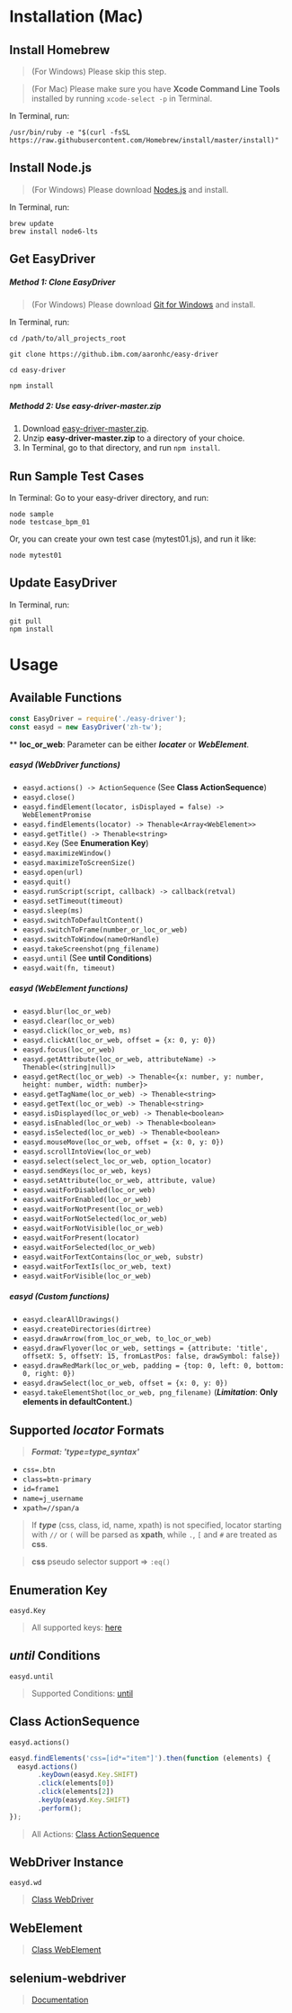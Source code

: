 # Installation (Mac)

## Install Homebrew

> (For Windows) Please skip this step.

> (For Mac) Please make sure you have **Xcode Command Line Tools** installed by running `xcode-select -p` in Terminal.

In Terminal, run:

```shell
/usr/bin/ruby -e "$(curl -fsSL https://raw.githubusercontent.com/Homebrew/install/master/install)"
```

## Install Node.js

> (For Windows) Please download  [Nodes.js](https://nodejs.org/en/download/) and install.

In Terminal, run:

```shell
brew update
brew install node6-lts
```

## Get EasyDriver

##### Method 1: Clone EasyDriver
> (For Windows) Please download [Git for Windows](https://git-scm.com/download/win) and install.

In Terminal, run:

```shell
cd /path/to/all_projects_root

git clone https://github.ibm.com/aaronhc/easy-driver

cd easy-driver

npm install
```

##### Methodd 2: Use easy-driver-master.zip

1. Download [easy-driver-master.zip](https://github.ibm.com/aaronhc/easy-driver/archive/master.zip).
2. Unzip **easy-driver-master.zip** to a directory of your choice.
3. In Terminal, go to that directory, and run `npm install`.



## Run Sample Test Cases

In Terminal: Go to your easy-driver directory, and run:

```shell
node sample
node testcase_bpm_01
```

Or, you can create your own test case (mytest01.js), and run it like:

`node mytest01`

## Update EasyDriver

In Terminal, run:

```shell
git pull
npm install
```

# Usage

## Available Functions

```javascript
const EasyDriver = require('./easy-driver');
const easyd = new EasyDriver('zh-tw');
```

\*\* **loc_or_web**: Parameter can be either ***locater*** or ***WebElement***.

##### easyd (WebDriver functions)
* `easyd.actions() -> ActionSequence` (See **Class ActionSequence**)
* `easyd.close()`
* `easyd.findElement(locator, isDisplayed = false) -> WebElementPromise`
* `easyd.findElements(locator) -> Thenable<Array<WebElement>>`
* `easyd.getTitle() -> Thenable<string>`
* `easyd.Key`  (See **Enumeration Key**)
* `easyd.maximizeWindow()`
* `easyd.maximizeToScreenSize()`
* `easyd.open(url)`
* `easyd.quit()`
* `easyd.runScript(script, callback) -> callback(retval)`
* `easyd.setTimeout(timeout)`
* `easyd.sleep(ms)`
* `easyd.switchToDefaultContent()`
* `easyd.switchToFrame(number_or_loc_or_web)`
* `easyd.switchToWindow(nameOrHandle)`
* `easyd.takeScreenshot(png_filename)`
* `easyd.until` (See **until Conditions**)
* `easyd.wait(fn, timeout)`

##### easyd (WebElement functions)
* `easyd.blur(loc_or_web)`
* `easyd.clear(loc_or_web)`
* `easyd.click(loc_or_web, ms)`
* `easyd.clickAt(loc_or_web, offset = {x: 0, y: 0})`
* `easyd.focus(loc_or_web)`
* `easyd.getAttribute(loc_or_web, attributeName) -> Thenable<(string|null)>`
* `easyd.getRect(loc_or_web) -> Thenable<{x: number, y: number, height: number, width: number}>`
* `easyd.getTagName(loc_or_web) -> Thenable<string>`
* `easyd.getText(loc_or_web) -> Thenable<string>`
* `easyd.isDisplayed(loc_or_web) -> Thenable<boolean>`
* `easyd.isEnabled(loc_or_web) -> Thenable<boolean>`
* `easyd.isSelected(loc_or_web) -> Thenable<boolean>`
* `easyd.mouseMove(loc_or_web, offset = {x: 0, y: 0})`
* `easyd.scrollIntoView(loc_or_web)`
* `easyd.select(select_loc_or_web, option_locator)`
* `easyd.sendKeys(loc_or_web, keys)`
* `easyd.setAttribute(loc_or_web, attribute, value)`
* `easyd.waitForDisabled(loc_or_web)`
* `easyd.waitForEnabled(loc_or_web)`
* `easyd.waitForNotPresent(loc_or_web)`
* `easyd.waitForNotSelected(loc_or_web)`
* `easyd.waitForNotVisible(loc_or_web)`
* `easyd.waitForPresent(locator)`
* `easyd.waitForSelected(loc_or_web)`
* `easyd.waitForTextContains(loc_or_web, substr)`
* `easyd.waitForTextIs(loc_or_web, text)`
* `easyd.waitForVisible(loc_or_web)`

##### easyd (Custom functions)
* `easyd.clearAllDrawings()`
* `easyd.createDirectories(dirtree)`
* `easyd.drawArrow(from_loc_or_web, to_loc_or_web)`
* `easyd.drawFlyover(loc_or_web, settings = {attribute: 'title', offsetX: 5, offsetY: 15, fromLastPos: false, drawSymbol: false})`
* `easyd.drawRedMark(loc_or_web, padding = {top: 0, left: 0, bottom: 0, right: 0})`
* `easyd.drawSelect(loc_or_web, offset = {x: 0, y: 0})`
* `easyd.takeElementShot(loc_or_web, png_filename)` (***Limitation***: **Only elements in defaultContent.**)


## Supported ***locator*** Formats

> ***Format: 'type=type_syntax'***

* `css=.btn`
* `class=btn-primary`
* `id=frame1`
* `name=j_username`
* `xpath=//span/a`


> If ***type*** (css, class, id, name, xpath) is not specified, locator starting with `//` or `(` will be parsed as **xpath**, while `.`, `[` and `#` are treated as **css**.

> **css** pseudo selector support => `:eq()`

## Enumeration Key

`easyd.Key`

> All supported keys: [here](https://seleniumhq.github.io/selenium/docs/api/javascript/module/selenium-webdriver/index_exports_Key.html)

## ***until*** Conditions

`easyd.until`

> Supported Conditions: [until](http://seleniumhq.github.io/selenium/docs/api/javascript/module/selenium-webdriver/lib/until.html)

## Class **ActionSequence**

`easyd.actions()`

```javascript
easyd.findElements('css=[id*="item"]').then(function (elements) {
  easyd.actions()
       .keyDown(easyd.Key.SHIFT)
       .click(elements[0])
       .click(elements[2])
       .keyUp(easyd.Key.SHIFT)
       .perform();
});
```

> All Actions: [Class ActionSequence](http://seleniumhq.github.io/selenium/docs/api/javascript/module/selenium-webdriver/index_exports_ActionSequence.html)

## WebDriver Instance

`easyd.wd`

> [Class WebDriver](https://seleniumhq.github.io/selenium/docs/api/javascript/module/selenium-webdriver/index_exports_WebDriver.html)

## WebElement

> [Class WebElement](https://seleniumhq.github.io/selenium/docs/api/javascript/module/selenium-webdriver/index_exports_WebElement.html)

## selenium-webdriver

> [Documentation](https://seleniumhq.github.io/selenium/docs/api/javascript/index.html)
